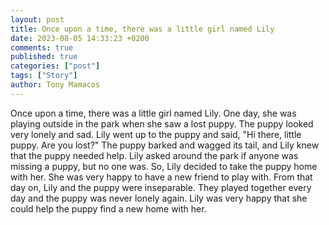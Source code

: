 ```yaml
---
layout: post
title: Once upon a time, there was a little girl named Lily
date: 2023-08-05 14:33:23 +0200
comments: true
published: true
categories: ["post"]
tags: ["Story"]
author: Tony Mamacos
---
```

Once upon a time, there was a little girl named Lily. One day, she was playing outside in the park when she saw a lost puppy. The puppy looked very lonely and sad.
Lily went up to the puppy and said, "Hi there, little puppy. Are you lost?" The puppy barked and wagged its tail, and Lily knew that the puppy needed help.
Lily asked around the park if anyone was missing a puppy, but no one was. So, Lily decided to take the puppy home with her. She was very happy to have a new friend to play with.
From that day on, Lily and the puppy were inseparable. They played together every day and the puppy was never lonely again. Lily was very happy that she could help the puppy find a new home with her.
